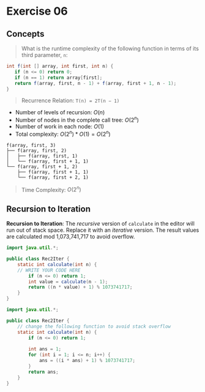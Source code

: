 # Exercise 06

## Concepts

> What is the runtime complexity of the following function in terms of its third parameter, `n`:

```java
int f(int [] array, int first, int n) {
   if (n <= 0) return 0;
   if (n == 1) return array[first];
   return f(array, first, n - 1) + f(array, first + 1, n - 1);
}
```

> Recurrence Relation: `T(n) = 2T(n − 1)`

- Number of levels of recursion: $O(n)$
- Number of nodes in the complete call tree: $O(2^n)$
- Number of work in each node: $O(1)$
- Total complexity: $O(2^n) * O(1) = O(2^n)$



```
f(array, first, 3)
├── f(array, first, 2)
│   ├── f(array, first, 1)
│   └── f(array, first + 1, 1)
└── f(array, first + 1, 2)
    ├── f(array, first + 1, 1)
    └── f(array, first + 2, 1)
```

> Time Complexity: $O(2^n)$



## Recursion to Iteration

**Recursion to Iteration**: The *recursive* version of `calculate` in the editor will run out of stack space. Replace it with an *iterative* version. The result values are calculated mod 1,073,741,717 to avoid overflow.

```java
import java.util.*;

public class Rec2Iter {
    static int calculate(int n) {
    // WRITE YOUR CODE HERE
        if (n <= 0) return 1;
        int value = calculate(n - 1);
        return ((n * value) + 1) % 1073741717;
    }
}
```

```java
import java.util.*;

public class Rec2Iter {
    // change the following function to avoid stack overflow
    static int calculate(int n) {
        if (n <= 0) return 1;
        
        int ans = 1;
        for (int i = 1; i <= n; i++) {
            ans = ((i * ans) + 1) % 1073741717;
        }
        return ans;
    }
}
```
